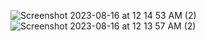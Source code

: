 ![Screenshot 2023-08-16 at 12 14 53 AM (2)](https://github.com/rohitppn/Bubble_Game/assets/99323686/a3f84a0c-12de-4cc5-9acd-06326ea2dbe2)
![Screenshot 2023-08-16 at 12 13 57 AM (2)](https://github.com/rohitppn/Bubble_Game/assets/99323686/e7eaa3e8-087d-44ae-93ba-b90a86b2fa16)
